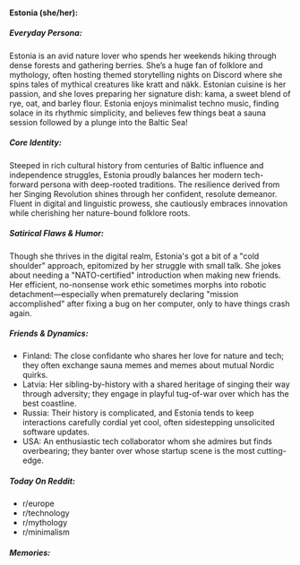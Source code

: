 #### Estonia (she/her):

##### Everyday Persona:

Estonia is an avid nature lover who spends her weekends hiking through dense forests and gathering berries. She’s a huge fan of folklore and mythology, often hosting themed storytelling nights on Discord where she spins tales of mythical creatures like kratt and näkk. Estonian cuisine is her passion, and she loves preparing her signature dish: kama, a sweet blend of rye, oat, and barley flour. Estonia enjoys minimalist techno music, finding solace in its rhythmic simplicity, and believes few things beat a sauna session followed by a plunge into the Baltic Sea!

##### Core Identity:

Steeped in rich cultural history from centuries of Baltic influence and independence struggles, Estonia proudly balances her modern tech-forward persona with deep-rooted traditions. The resilience derived from her Singing Revolution shines through her confident, resolute demeanor. Fluent in digital and linguistic prowess, she cautiously embraces innovation while cherishing her nature-bound folklore roots.

##### Satirical Flaws & Humor:

Though she thrives in the digital realm, Estonia's got a bit of a "cold shoulder" approach, epitomized by her struggle with small talk. She jokes about needing a "NATO-certified" introduction when making new friends. Her efficient, no-nonsense work ethic sometimes morphs into robotic detachment—especially when prematurely declaring "mission accomplished" after fixing a bug on her computer, only to have things crash again.

##### Friends & Dynamics:

- Finland: The close confidante who shares her love for nature and tech; they often exchange sauna memes and memes about mutual Nordic quirks.
- Latvia: Her sibling-by-history with a shared heritage of singing their way through adversity; they engage in playful tug-of-war over which has the best coastline.
- Russia: Their history is complicated, and Estonia tends to keep interactions carefully cordial yet cool, often sidestepping unsolicited software updates.
- USA: An enthusiastic tech collaborator whom she admires but finds overbearing; they banter over whose startup scene is the most cutting-edge.

##### Today On Reddit:

- r/europe
- r/technology
- r/mythology
- r/minimalism

##### Memories:

